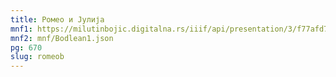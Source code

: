 ```yaml
---
title: Ромео и Јулија
mnf1: https://milutinbojic.digitalna.rs/iiif/api/presentation/3/f77afd7c-334c-4c96-b962-b58775ca5044%252F00000001%252Fvilijam1%252F00000003/manifest
mnf2: mnf/Bodlean1.json
pg: 670
slug: romeob
---
```

